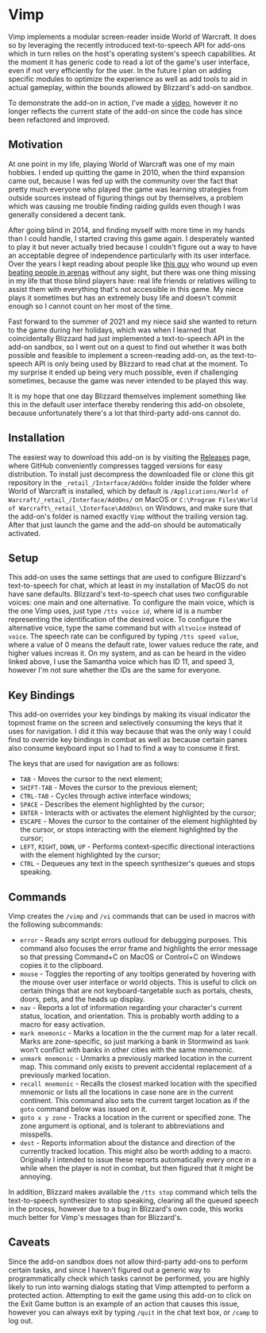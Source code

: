 # Vimp

Vimp implements a modular screen-reader inside World of Warcraft.  It does so by leveraging the recently introduced text-to-speech API for add-ons which in turn relies on the host's operating system's speech capabilities.  At the moment it has generic code to read a lot of the game's user interface, even if not very efficiently for the user.  In the future I plan on adding specific modules to optimize the experience as well as add tools to aid in actual gameplay, within the bounds allowed by Blizzard's add-on sandbox.

To demonstrate the add-on in action, I've made a [video](https://youtu.be/DUgVrluiWd4), however it no longer reflects the current state of the add-on since the code has since been refactored and improved.

## Motivation

At one point in my life, playing World of Warcraft was one of my main hobbies. I ended up quitting the game in 2010, when the third expansion came out, because I was fed up with the community over the fact that pretty much everyone who played the game was learning strategies from outside sources instead of figuring things out by themselves, a problem which was causing me trouble finding raiding guilds even though I was generally considered a decent tank.

After going blind in 2014, and finding myself with more time in my hands than I could handle, I started craving this game again. I desperately wanted to play it but never actually tried because I couldn't figure out a way to have an acceptable degree of independence particularly with its user interface. Over the years I kept reading about people like [this guy](https://www.reddit.com/r/wow/comments/9w7mr1/guide_on_how_to_play_world_of_warcraft_blind/) who wound up even [beating people in arenas](https://dotesports.com/streaming/news/blind-wow-streamer-plays-pvp-with-no-monitor) without any sight, but there was one thing missing in my life that those blind players have: real life friends or relatives willing to assist them with everything that's not accessible in this game. My niece plays it sometimes but has an extremely busy life and doesn't commit enough so I cannot count on her most of the time.

Fast forward to the summer of 2021 and my niece said she wanted to return to the game during her holidays, which was when I learned that coincidentally Blizzard had just implemented a text-to-speech API in the add-on sandbox, so I went out on a quest to find out whether it was both possible and feasible to implement a screen-reading add-on, as the text-to-speech API is only being used by Blizzard to read chat at the moment.  To my surprise it ended up being very much possible, even if challenging sometimes, because the game was never intended to be played this way.

It is my hope that one day Blizzard themselves implement something like this in the default user interface thereby rendering this add-on obsolete, because unfortunately there's a lot that third-party add-ons cannot do.

## Installation

The easiest way to download this add-on is by visiting the [Releases](https://github.com/Choominator/Vimp/releases) page, where GitHub conveniently compresses tagged versions for easy distribution.  To install just decompress the downloaded file or clone this git repository in the `_retail_/Interface/AddOns` folder inside the folder where World of Warcraft is installed, which by default is `/Applications/World of Warcraft/_retail_/Interface/AddOns/` on MacOS or `C:\Program Files\World of Warcraft\_retail_\Interface\AddOns\` on Windows, and make sure that the add-on's folder is named exactly `Vimp` without the trailing version tag.  After that just launch the game and the add-on should be automatically activated.

## Setup

This add-on uses the same settings that are used to configure Blizzard's text-to-speech for chat, which at least in my installation of MacOS do not have sane defaults.  Blizzard's text-to-speech chat uses two configurable voices: one main and one alternative.  To configure the main voice, which is the one Vimp uses, just type `/tts voice id`, where id is a number representing the identification of the desired voice.  To configure the alternative voice, type the same command but with `altvoice` instead of `voice`.  The speech rate can be configured by typing `/tts speed value`, where a value of 0 means the default rate, lower values reduce the rate, and higher values increas it.  On my system, and as can be heard in the video linked above, I use the Samantha voice which has ID 11, and speed 3, however I'm not sure whether the IDs are the same for everyone.

## Key Bindings

This add-on overrides your key bindings by making its visual indicator the topmost frame on the screen and selectively consuming the keys that it uses for navigation.  I did it this way because that was the only way I could find to override key bindings in combat as well as because certain panes also consume keyboard input so I had to find a way to consume it first.

The keys that are used for navigation are as follows:

* `TAB` - Moves the cursor to the next element;
* `SHIFT-TAB` - Moves the cursor to the previous element;
* `CTRL-TAB` - Cycles through active interface windows;
* `SPACE` - Describes the element highlighted by the cursor;
* `ENTER` - Interacts with or activates the element highlighted by the cursor;
* `ESCAPE` - Moves the cursor to the container of the element highlighted by the cursor, or stops interacting with the element highlighted by the cursor;
* `LEFT`, `RIGHT`, `DOWN`, `UP` - Performs context-specific directional interactions with the element highlighted by the cursor;
* `CTRL` - Dequeues any text in the speech synthesizer's queues and stops speaking.

## Commands

Vimp creates the `/vimp` and `/vi` commands that can be used in macros with the following subcommands:

* `error` - Reads any script errors outloud for debugging purposes.  This command also focuses the error frame and highlights the error message so that pressing Command+C on MacOS or Control+C on Windows copies it to the clipboard.
* `mouse` - Toggles the reporting of any tooltips generated by hovering with the mouse over user interface or world objects.  This is useful to click on certain things that are not keyboard-targetable such as portals, chests, doors, pets, and the heads up display.
* `nav` - Reports a lot of information regarding your character's current status, location, and orientation.  This is probably worth adding to a macro for easy activation.
* `mark mnemonic` - Marks a location in the the current map for a later recall.  Marks are zone-specific, so just marking a bank in Stormwind as `bank` won't conflict with banks in other cities with the same mnemonic.
* `unmark mnemonic` - Unmarks a previously marked location in the current map.  This command only exists to prevent accidental replacement of a previously marked location.
* `recall mnemonic` - Recalls the closest marked location with the specified mnemonic or lists all the locations in case none are in the current continent.  This command also sets the current target location as if the `goto` command below was issued on it.
* `goto x y zone` - Tracks a location in the current or specified zone.  The zone argument is optional, and is tolerant to abbreviations and misspells.
* `dest` - Reports information about the distance and direction of the currently tracked location.  This might also be worth adding to a macro.  Originally I intended to issue these reports automatically every once in a while when the player is not in combat, but then figured that it might be annoying.

In addition, Blizzard makes available the `/tts stop` command which tells the text-to-speech synthesizer to stop speaking, clearing all the queued speech in the process, however due to a bug in Blizzard's own code, this works much better for Vimp's messages than for Blizzard's.

## Caveats

Since the add-on sandbox does not allow third-party add-ons to perform certain tasks, and since I haven't figured out a generic way to programmatically check which tasks cannot be performed, you are highly likely to run into warning dialogs stating that Vimp attempted to perform a protected action.  Attempting to exit the game using this add-on to click on the Exit Game button is an example of an action that causes this issue, however you can always exit by typing `/quit` in the chat text box, or `/camp` to log out.

